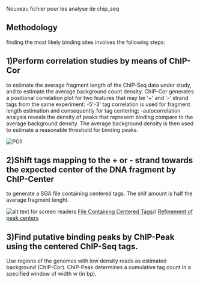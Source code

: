 Nouveau fichier pour les analyse de chip_seq
## Methodology
finding the most likely binding sites involves the following steps:

## 1)Perform correlation studies by means of ChIP-Cor 
to estimate the average fragment length of the ChIP-Seq data under study, and to estimate the average background count density. ChIP-Cor generates a positional correlation plot for two features that may be '+' and '-' strand tags from the same experiment:
        -5'-3' tag correlation is used for fragment length 
         estimation and consequently for tag centering;
        -autocorrelation analysis reveals the density of peaks 
         that represent binding compare to the average 
         background density. The average background density is then used to estimate a reasonable threshold for 
         binding peaks.

![PG1](https://user-images.githubusercontent.com/118684218/218309351-52a78e9d-31fe-43af-a24c-b90911563438.png)
         
         
## 2)Shift tags mapping to the + or - strand towards the expected center of the DNA fragment by ChIP-Center 
to generate a SGA file containing centered tags. The shif amount is half the average fragment lenght.

![alt text for screen readers](SG2.PNG)
[File Containing Centered Tags](stat1_th15.sga)//
[Refinement of peak centers](Rescoring.sga)

## 3)Find putative binding peaks by ChIP-Peak using the centered ChIP-Seq tags.
   Use regions of the genomes with low density reads as 
   estimated background (ChIP-Cor).
   ChIP-Peak determines a cumulative tag count in a  
   specified window of width w (in bp).
       
